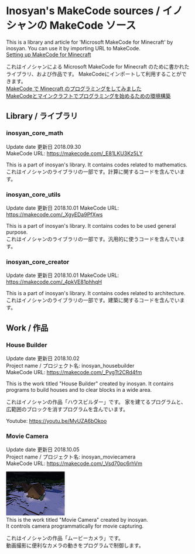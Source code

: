 # Inosyan's MakeCode sources / イノシャンの MakeCode ソース

This is a library and article for 'Microsoft MakeCode for Minecraft' by inosyan. You can use it by importing URL to MakeCode.  
[Setting up MakeCode for Minecraft](https://minecraft.makecode.com/setup)  

これはイノシャンによる Microsoft MakeCode for Minecraft のために書かれたライブラリ、および作品です。 MakeCodeにインポートして利用することができます。  
[MakeCode で Minecraft のプログラミングをしてみました](http://inosyan.hateblo.jp/entry/2018/09/20/005901)  
[MakeCodeとマインクラフトでプログラミングを始めるための環境構築](http://inosyan.hateblo.jp/entry/2018/09/22/180011)  

## Library / ライブラリ
### inosyan_core_math
Update date 更新日 2018.09.30  
MakeCode URL: https://makecode.com/_E81LKU3Kz5LY

This is a part of inosyan's library. It contains codes related to mathematics.  
これはイノシャンのライブラリの一部です。計算に関するコードを含んでいます。  

### inosyan_core_utils
Update date 更新日 2018.10.01
MakeCode URL: https://makecode.com/_XgyEDa9PfXws

This is a part of inosyan's library. It contains codes to be used general purpose.  
これはイノシャンのライブラリの一部です。汎用的に使うコードを含んでいます。  

### inosyan_core_creator
Update date 更新日 2018.10.01
MakeCode URL: https://makecode.com/_4pkVE81phhqH

This is a part of inosyan's library. It contains codes related to architecture.  
これはイノシャンのライブラリの一部です。建築に関するコードを含んでいます。  

## Work / 作品
### House Builder
Update date 更新日 2018.10.02  
Project name / プロジェクト名: inosyan_housebuilder  
MakeCode URL: https://makecode.com/_PygTt2CRd4fm

This is the work titled "House Builder" created by inosyan.
It contains programs to build houses and to clear blocks in a wide area.

これはイノシャンの作品「ハウスビルダー」です。
家を建てるプログラムと、広範囲のブロックを消すプログラムを含んでいます。

Youtube: https://youtu.be/MyUZA6bOkoo  

### Movie Camera
Update date 更新日 2018.10.05  
Project name / プロジェクト名: inosyan_moviecamera  
MakeCode URL: https://makecode.com/_Vsd70pc6rhVm  

![](img/moviecamera/orbit.gif)  
This is the work titled "Movie Camera" created by inosyan.  
It controls camera programmatically for movie capturing.

これはイノシャンの作品「ムービーカメラ」です。  
動画撮影に便利なカメラの動きをプログラムで制御します。


